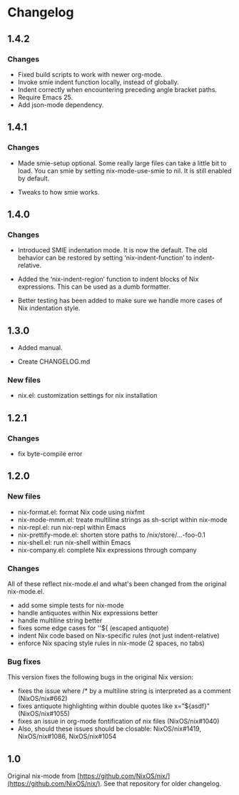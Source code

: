 # Changelog

## 1.4.2

### Changes

* Fixed build scripts to work with newer org-mode.
* Invoke smie indent function locally, instead of globally.
* Indent correctly when encountering preceding angle bracket paths.
* Require Emacs 25.
* Add json-mode dependency.

## 1.4.1

### Changes

* Made smie-setup optional. Some really large files can take a little
  bit to load. You can smie by setting nix-mode-use-smie to nil. It is
  still enabled by default.

* Tweaks to how smie works.

## 1.4.0

### Changes

* Introduced SMIE indentation mode. It is now the default. The old
  behavior can be restored by setting ‘nix-indent-function’ to
  indent-relative.

* Added the ‘nix-indent-region’ function to indent blocks of Nix
  expressions. This can be used as a dumb formatter.

* Better testing has been added to make sure we handle more cases of
  Nix indentation style.

## 1.3.0

* Added manual.

* Create CHANGELOG.md

### New files

* nix.el: customization settings for nix installation

## 1.2.1

### Changes

* fix byte-compile error

## 1.2.0

### New files

* nix-format.el: format Nix code using nixfmt
* nix-mode-mmm.el: treate multiline strings as sh-script within nix-mode
* nix-repl.el: run nix-repl within Emacs
* nix-prettify-mode.el: shorten store paths to /nix/store/…-foo-0.1
* nix-shell.el: run nix-shell within Emacs
* nix-company.el: complete Nix expressions through company

### Changes

All of these reflect nix-mode.el and what's been changed from the original nix-mode.el.

* add some simple tests for nix-mode
* handle antiquotes within Nix expressions better
* handle multiline string better
* fixes some edge cases for ''${ (escaped antiquote)
* indent Nix code based on Nix-specific rules (not just indent-relative)
* enforce Nix spacing style rules in nix-mode (2 spaces, no tabs)

### Bug fixes

This version fixes the following bugs in the original Nix version:

* fixes the issue where /* by a multiline string is interpreted as a comment
  (NixOS/nix#662)
* fixes antiquote highlighting within double quotes like x="${asdf}" (NixOS/nix#1055)
* fixes an issue in org-mode fontification of nix files (NixOS/nix#1040)
* Also, should these issues should be closable: NixOS/nix#1419, NixOS/nix#1086,
  NixOS/nix#1054

## 1.0

Original nix-mode
from [https://github.com/NixOS/nix/](https://github.com/NixOS/nix/). See that
repository for older changelog.
